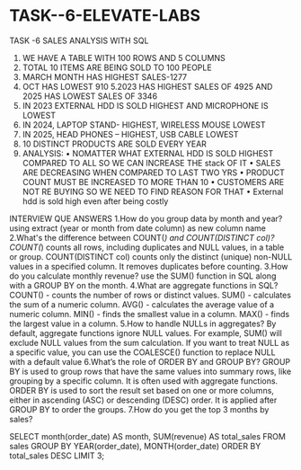 # TASK--6-ELEVATE-LABS
TASK -6 SALES ANALYSIS WITH SQL
1. WE HAVE A TABLE WITH 100 ROWS AND 5 COLUMNS
2. TOTAL 10 ITEMS ARE BEING SOLD TO 100 PEOPLE
3. MARCH MONTH HAS HIGHEST SALES-1277
4. OCT HAS LOWEST 910
5.2023 HAS HIGHEST SALES OF 4925 AND 2025 HAS LOWEST SALES OF 3346
6. IN 2023 EXTERNAL HDD IS SOLD HIGHEST AND MICROPHONE IS LOWEST
7. IN 2024, LAPTOP STAND- HIGHEST, WIRELESS MOUSE LOWEST
8. IN 2025, HEAD PHONES – HIGHEST, USB CABLE LOWEST
9. 10 DISTINCT PRODUCTS ARE SOLD EVERY YEAR
10. ANALYSIS:
•	NOMATTER WHAT EXTERNAL HDD IS SOLD HIGHEST COMPARED TO ALL SO WE CAN INCREASE THE stack OF IT 
•	SALES ARE DECREASING WHEN COMPARED TO LAST TWO YRS
•	PRODUCT COUNT MUST BE INCREASED TO MORE THAN 10
•	CUSTOMERS ARE NOT RE BUYING SO WE NEED TO FIND REASON FOR THAT
•	External hdd is sold high even after being costly

INTERVIEW QUE ANSWERS
1.How do you group data by month and year?
   using extract (year or month from date column) as new column name
2.What's the difference between COUNT(*) and COUNT(DISTINCT col)?
    COUNT(*) counts all rows, including duplicates and NULL values, in a table or group.
COUNT(DISTINCT col) counts only the distinct (unique) non-NULL values in a specified column. It removes duplicates before counting.
3.How do you calculate monthly revenue?
     use the SUM() function in SQL along with a GROUP BY on the month.
4.What are aggregate functions in SQL?
     COUNT() - counts the number of rows or distinct values.
     SUM() - calculates the sum of a numeric column.
    AVG() - calculates the average value of a numeric column.
    MIN() - finds the smallest value in a column.
    MAX() - finds the largest value in a column.
5.How to handle NULLs in aggregates?
     By default, aggregate functions ignore NULL values. For example, SUM() will exclude NULL values from the sum calculation.
If you want to treat NULL as a specific value, you can use the COALESCE() function to replace NULL with a default value
6.What’s the role of ORDER BY and GROUP BY?
  GROUP BY is used to group rows that have the same values into summary rows, like grouping by a specific column. It is often used with aggregate functions.
ORDER BY is used to sort the result set based on one or more columns, either in ascending (ASC) or descending (DESC) order. It is applied after GROUP BY to order the groups.
7.How do you get the top 3 months by sales?

SELECT month(order_date) AS month,
SUM(revenue) AS total_sales
FROM sales
GROUP BY YEAR(order_date), MONTH(order_date)
ORDER BY total_sales DESC
LIMIT 3;
